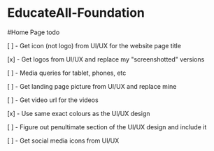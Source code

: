 # EducateAll-Foundation

#Home Page todo

[ ] - Get icon (not logo) from UI/UX for the website page title

[x] - Get logos from UI/UX and replace my "screenshotted" versions

[ ] - Media queries for tablet, phones, etc

[ ] - Get landing page picture from UI/UX and replace mine

[ ] - Get video url for the videos

[x] - Use same exact colours as the UI/UX design

[ ] - Figure out penultimate section of the UI/UX design and include it

[ ] - Get social media icons from UI/UX
